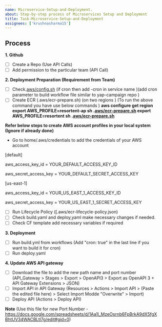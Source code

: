 ```yaml
---
name: Microservice-Setup-and-Deployment.
about: Step-by-step process of Microservices Setup and Deployment
title: Task-Microservice-Setup-and-Deployment
assignees: ['krushnasharma15']
---
```


## Process

**1. Github**
- [ ] Create a Repo (Use API Calls)
- [ ] Add permission to the particular team (API Call)

**2. Deployment Preparation (Requirement from Team)**
- [ ] Check.[aws/config.sh](http://aws/config.sh)  (if cron then add -cron in service name )(add cron parameter to build workflow file similar to yap-campaign repo )
- [ ] Create ECR (.aws/ecr-prepare.sh) (on two regions ) 
   (To run the above command you have use below commands )
        **aws configure get region
        export AWS_PROFILE=resortent-ap
        sh .[aws/ecr-prepare.sh](http://aws/ecr-prepare.sh)
        export AWS_PROFILE=resortent
        sh .[aws/ecr-prepare.sh](http://aws/ecr-prepare.sh)**

**Refer below steps to create AWS account profiles in your local system (Ignore if already done)**
- Go to home/.aws/credentials to add the credentials of your AWS account

[default]

aws_access_key_id = YOUR_DEFAULT_ACCESS_KEY_ID

aws_secret_access_key = YOUR_DEFAULT_SECRET_ACCESS_KEY

[us-east-1]

aws_access_key_id = YOUR_US_EAST_1_ACCESS_KEY_ID

aws_secret_access_key = YOUR_US_EAST_1_SECRET_ACCESS_KEY

- [ ] Run Lifecycle Policy ([.aws/ecr-lifecycle-policy.json)
- [ ] Check build.yaml and deploy,yaml make necessary changes if needed.
- [ ] Check CF template add necessary variables if required

**3. Deployment**
- [ ] Run build.yml from workflows (Add "cron: true" in the last line if you want to build it for cron)
- [ ] Run deploy.yaml

**4. Update AWS API gateway**
- [ ] Download the file to add the new path name and port number (API_Gateway > Stages > Export > OpenAPI3 > Export as OpenAPI 3 + API Gateway Extensions > JSON)
- [ ] Import API in API Gateway (Resources > Actions > Import API > (Paste the edited file here) > Select Import Modde "Overwrite" > Import)
- [ ] Deploy API (Actions > Deploy API)

**Note** (Use this file for new Port Number - https://docs.google.com/spreadsheets/d/1Aa1l_MzeOsrnb6FpBrkA9dX5fgXBhtUV34WACBLtI7g/edit#gid=0)
